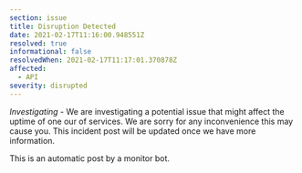 ```yaml
---
section: issue
title: Disruption Detected
date: 2021-02-17T11:16:00.948551Z
resolved: true
informational: false
resolvedWhen: 2021-02-17T11:17:01.370878Z
affected:
  - API
severity: disrupted
---
```

*Investigating* - We are investigating a potential issue that might affect the uptime of one our of services. We are sorry for any inconvenience this may cause you. This incident post will be updated once we have more information.

This is an automatic post by a monitor bot.
        
